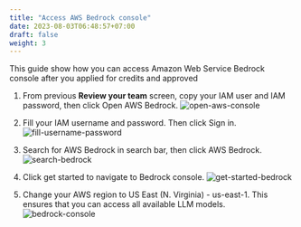 ```yaml
---
title: "Access AWS Bedrock console"
date: 2023-08-03T06:48:57+07:00
draft: false
weight: 3
---
```


This guide show how you can access Amazon Web Service Bedrock console after you applied for credits and approved

1. From previous **Review your team** screen, copy your IAM user and IAM password, then click Open AWS Bedrock.
   ![open-aws-console](https://bewebstudio.digitalauto.tech/data/projects/nTcRsgxcDWgr/GenAI-Awards/open-aws-console.png)

2. Fill your IAM username and password. Then click Sign in.
   ![fill-username-password](https://bewebstudio.digitalauto.tech/data/projects/nTcRsgxcDWgr/GenAI-Awards/fill-username-password.png)

3. Search for AWS Bedrock in search bar, then click AWS Bedrock.
   ![search-bedrock](https://bewebstudio.digitalauto.tech/data/projects/nTcRsgxcDWgr/GenAI-Awards/search-bedrock.png)

4. Click get started to navigate to Bedrock console.
   ![get-started-bedrock](https://bewebstudio.digitalauto.tech/data/projects/nTcRsgxcDWgr/GenAI-Awards/get-started-bedrock.png)

5. Change your AWS region to US East (N. Virginia) - us-east-1. This ensures that you can access all available LLM models.
   ![bedrock-console](https://bewebstudio.digitalauto.tech/data/projects/nTcRsgxcDWgr/GenAI-Awards/bedrock-console.png)
